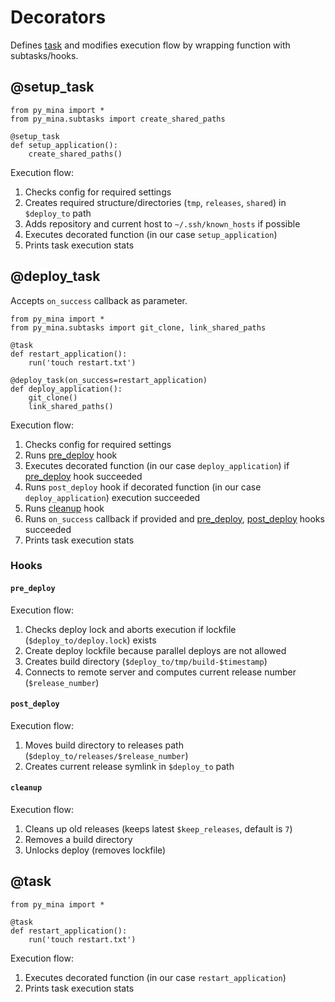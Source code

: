 # Decorators

Defines [task](tasks.md) and modifies execution flow by wrapping function with subtasks/hooks.

## @setup_task

```
from py_mina import *
from py_mina.subtasks import create_shared_paths

@setup_task
def setup_application():
	create_shared_paths()
```

Execution flow:

1. Checks config for required settings
2. Creates required structure/directories (`tmp`, `releases`, `shared`) in `$deploy_to` path
3. Adds repository and current host to `~/.ssh/known_hosts` if possible
4. Executes decorated function (in our case `setup_application`)
5. Prints task execution stats




## @deploy_task

Accepts `on_success` callback as parameter.

```
from py_mina import *
from py_mina.subtasks import git_clone, link_shared_paths

@task
def restart_application():
	run('touch restart.txt')

@deploy_task(on_success=restart_application)
def deploy_application():
	git_clone()
	link_shared_paths()
```

Execution flow:

1. Checks config for required settings
2. Runs [pre_deploy](#pre_deploy) hook
3. Executes decorated function (in our case `deploy_application`) if [pre_deploy](#pre_deploy) hook succeeded 
4. Runs `post_deploy` hook if decorated function (in our case `deploy_application`) execution succeeded
5. Runs [cleanup](#cleanup) hook
6. Runs `on_success` callback if provided and [pre_deploy](#pre_deploy), [post_deploy](#post_deploy) hooks succeeded
7. Prints task execution stats

### Hooks

#### `pre_deploy`

Execution flow:

1. Checks deploy lock and aborts execution if lockfile (`$deploy_to/deploy.lock`) exists
2. Create deploy lockfile because parallel deploys are not allowed
3. Creates build directory (`$deploy_to/tmp/build-$timestamp`)
4. Connects to remote server and computes current release number (`$release_number`)

#### `post_deploy`

Execution flow:

1. Moves build directory to releases path (`$deploy_to/releases/$release_number`)
2. Creates current release symlink in `$deploy_to` path

#### `cleanup`

Execution flow:

1. Cleans up old releases (keeps latest `$keep_releases`, default is `7`)
2. Removes a build directory
3. Unlocks deploy (removes lockfile)




## @task


```
from py_mina import *

@task
def restart_application():
	run('touch restart.txt')
```

Execution flow:

1. Executes decorated function (in our case `restart_application`)
2. Prints task execution stats
